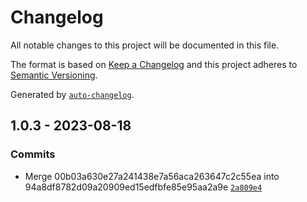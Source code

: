 # Changelog

All notable changes to this project will be documented in this file.

The format is based on [Keep a Changelog](https://keepachangelog.com/en/1.0.0/)
and this project adheres to [Semantic Versioning](https://semver.org/spec/v2.0.0.html).

Generated by [`auto-changelog`](https://github.com/CookPete/auto-changelog).

## 1.0.3 - 2023-08-18

### Commits

- Merge 00b03a630e27a241438e7a56aca263647c2c55ea into 94a8df8782d09a20909ed15edfbfe85e95aa2a9e [`2a809e4`](https://github.com/rohit1901/ts-gen-typeguards/commit/2a809e4fa1bafb0eec49a4cbd0a28047d084e64b)
